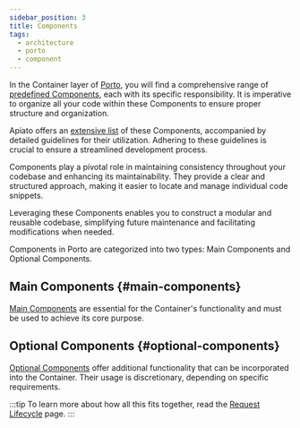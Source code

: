```yaml
---
sidebar_position: 3
title: Components
tags:
  - architecture
  - porto
  - component
---
```


In the Container layer of [Porto](porto.md#container),
you will find a comprehensive range of [predefined Components](https://github.com/Mahmoudz/Porto#components),
each with its specific responsibility.
It is imperative to organize all your code within these Components to ensure proper structure and organization.

Apiato offers an [extensive list](../components/index.md) of these Components,
accompanied by detailed guidelines for their utilization.
Adhering to these guidelines is crucial to ensure a streamlined development process.

Components play a pivotal role in maintaining consistency throughout your codebase and enhancing its maintainability.
They provide a clear and structured approach, making it easier to locate and manage individual code snippets.

Leveraging these Components enables you to construct a modular and reusable codebase,
simplifying future maintenance and facilitating modifications when needed.

Components in Porto are categorized into two types: Main Components and Optional Components.

## Main Components {#main-components}
[Main Components](../components/main-components/index.md) are essential for the Container's functionality and must be used to achieve its core purpose.

## Optional Components {#optional-components}
[Optional Components](../components/optional-components/index.md) offer additional functionality
that can be incorporated into the Container.
Their usage is discretionary, depending on specific requirements.

:::tip
To learn more about how all this fits together, read the [Request Lifecycle](./request-lifecycle.md) page.
:::
